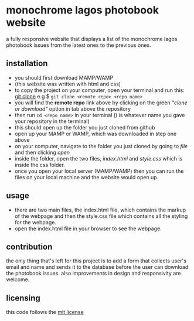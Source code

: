 # monochrome lagos photobook website
a fully responsive website that displays a list of the monochrome lagos photobook issues from the latest ones to the previous ones.

## installation
* you should first download MAMP/WAMP
* (this website was written with html and css)
* to copy the project on your computer, open your terminal and run this: [git clone](https://github.com/afope/photobooks.git) e.g $ `git clone <remote repo> <repo name>`
* you will find the **remote repo** link above by clicking on the green *"clone or download"* option in tab above the repository
* then run `cd <repo name>` in your terminal ()*<repo name>* is whatever name you gave your repository in the terminal)
* this should open up the folder you just cloned from github
* open up your MAMP or WAMP, which was downloaded in step one above
* on your computer, navigate to the folder you just cloned by going to *file* and then clicking *open*
* inside the folder, open the two files, *index.html* and *style.css* which is inside the css folder.  
* once you open your local server (MAMP/WAMP) then you can run the files on your local machine and the website would open up.  

## usage
* there are two main files, the index.html file, which contains the markup of the webpage and then the style.css file which contains all the styling for the webpage.
* open the index.html file in your browser to see the webpage.

## contribution
the only thing that's left for this project is to add a form that collects user's email and name and sends it to the database before the user can download the photobook issues. also improvements in design and responsivity are welcome.

## licensing
this code follows the [mit license](https://github.com/angular/angular.js/blob/master/LICENSE)
